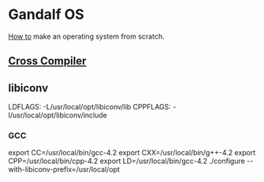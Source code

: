 # Gandalf OS

[How to][1] make an operating system from scratch.

## [Cross Compiler][2]

## libiconv

  LDFLAGS:  -L/usr/local/opt/libiconv/lib
  CPPFLAGS: -I/usr/local/opt/libiconv/include
  
### GCC

  export CC=/usr/local/bin/gcc-4.2
  export CXX=/usr/local/bin/g++-4.2
  export CPP=/usr/local/bin/cpp-4.2
  export LD=/usr/local/bin/gcc-4.2
  ./configure --with-libiconv-prefix=/usr/local/opt

[1]: http://www.cs.bham.ac.uk/~exr/lectures/opsys/10_11/lectures/os-dev.pdf
[2]: http://wiki.osdev.org/GCC_Cross-Compiler

